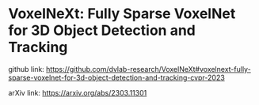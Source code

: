 # VoxelNeXt: Fully Sparse VoxelNet for 3D Object Detection and Tracking

github link: https://github.com/dvlab-research/VoxelNeXt#voxelnext-fully-sparse-voxelnet-for-3d-object-detection-and-tracking-cvpr-2023

arXiv link: https://arxiv.org/abs/2303.11301
